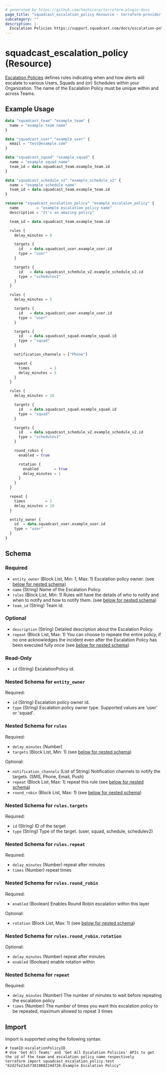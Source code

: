 ```yaml
---
# generated by https://github.com/hashicorp/terraform-plugin-docs
page_title: "squadcast_escalation_policy Resource - terraform-provider-squadcast"
subcategory: ""
description: |-
  Escalation Policies https://support.squadcast.com/docs/escalation-policies defines rules indicating when and how alerts will escalate to various Users, Squads and (or) Schedules within your Organization. The name of the Escalation Policy must be unique within and across Teams.
---
```


# squadcast_escalation_policy (Resource)

[Escalation Policies](https://support.squadcast.com/docs/escalation-policies) defines rules indicating when and how alerts will escalate to various Users, Squads and (or) Schedules within your Organization. The name of the Escalation Policy must be unique within and across Teams.

## Example Usage

```terraform
data "squadcast_team" "example_team" {
  name = "example team name"
}

data "squadcast_user" "example_user" {
  email = "test@example.com"
}

data "squadcast_squad" "example_squad" {
  name = "example squad name"
  team_id = data.squadcast_team.example_team.id
}

data "squadcast_schedule_v2" "example_schedule_v2" {
  name = "example schedule name"
  team_id = data.squadcast_team.example_team.id
}

resource "squadcast_escalation_policy" "example_escalaion_policy" {
  name        = "example escalation policy name"
  description = "It's an amazing policy"

  team_id = data.squadcast_team.example_team.id

  rules {
    delay_minutes = 0

    targets {
      id   = data.squadcast_user.example_user.id
      type = "user"
    }

    targets {
      id   = data.squadcast_schedule_v2.example_schedule_v2.id
      type = "schedulev2"
    }
  }

  rules {
    delay_minutes = 5

    targets {
      id   = data.squadcast_user.example_user.id
      type = "user"
    }

    targets {
      id   = data.squadcast_squad.example_squad.id
      type = "squad"
    }

    notification_channels = ["Phone"]

    repeat {
      times         = 1
      delay_minutes = 5
    }
  }

  rules {
    delay_minutes = 10

    targets {
      id   = data.squadcast_squad.example_squad.id
      type = "squad"
    }

    targets {
      id   = data.squadcast_schedule_v2.example_schedule_v2.id
      type = "schedulev2"
    }

    round_robin {
      enabled = true

      rotation {
        enabled       = true
        delay_minutes = 1
      }
    }
  }

  repeat {
    times         = 2
    delay_minutes = 10
  }

  entity_owner {
    id  = data.squadcast_user.example_user.id
    type = "user"
  }
}
```

<!-- schema generated by tfplugindocs -->
## Schema

### Required

- `entity_owner` (Block List, Min: 1, Max: 1) Escalation policy owner. (see [below for nested schema](#nestedblock--entity_owner))
- `name` (String) Name of the Escalation Policy.
- `rules` (Block List, Min: 1) Rules will have the details of who to notify and when to notify and how to notify them. (see [below for nested schema](#nestedblock--rules))
- `team_id` (String) Team id.

### Optional

- `description` (String) Detailed description about the Escalation Policy.
- `repeat` (Block List, Max: 1) You can choose to repeate the entire policy, if no one acknowledges the incident even after the Escalation Policy has been executed fully once (see [below for nested schema](#nestedblock--repeat))

### Read-Only

- `id` (String) EscalationPolicy id.

<a id="nestedblock--entity_owner"></a>
### Nested Schema for `entity_owner`

Required:

- `id` (String) Escalation policy owner id.
- `type` (String) Escalation policy owner type. Supported values are 'user' or 'squad'.


<a id="nestedblock--rules"></a>
### Nested Schema for `rules`

Required:

- `delay_minutes` (Number)
- `targets` (Block List, Min: 1) (see [below for nested schema](#nestedblock--rules--targets))

Optional:

- `notification_channels` (List of String) Notification channels to notify the targets. (SMS, Phone, Email, Push)
- `repeat` (Block List, Max: 1) repeat this rule (see [below for nested schema](#nestedblock--rules--repeat))
- `round_robin` (Block List, Max: 1) (see [below for nested schema](#nestedblock--rules--round_robin))

<a id="nestedblock--rules--targets"></a>
### Nested Schema for `rules.targets`

Required:

- `id` (String) ID of the target
- `type` (String) Type of the target. (user, squad, schedule, schedulev2)


<a id="nestedblock--rules--repeat"></a>
### Nested Schema for `rules.repeat`

Required:

- `delay_minutes` (Number) repeat after minutes
- `times` (Number) repeat times


<a id="nestedblock--rules--round_robin"></a>
### Nested Schema for `rules.round_robin`

Required:

- `enabled` (Boolean) Enables Round Robin escalation within this layer

Optional:

- `rotation` (Block List, Max: 1) (see [below for nested schema](#nestedblock--rules--round_robin--rotation))

<a id="nestedblock--rules--round_robin--rotation"></a>
### Nested Schema for `rules.round_robin.rotation`

Optional:

- `delay_minutes` (Number) repeat after minutes
- `enabled` (Boolean) enable rotation within




<a id="nestedblock--repeat"></a>
### Nested Schema for `repeat`

Required:

- `delay_minutes` (Number) The number of minutes to wait before repeating the escalation policy
- `times` (Number) The number of times you want this escalation policy to be repeated, maximum allowed to repeat 3 times

## Import

Import is supported using the following syntax:

```shell
# teamID:escalationPolicyID
# Use 'Get All Teams' and 'Get All Escalation Policies' APIs to get the id of the team and escalation policy name respectively
terraform import squadcast_escalation_policy.test "62d2fe23a57381088224d726:Example Escalation Policy"
```
